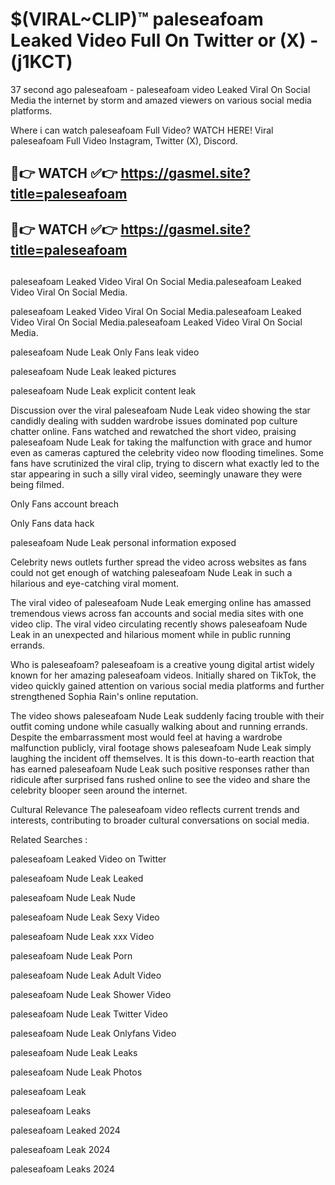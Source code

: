 # $(VIRAL~CLIP)™ paleseafoam Leaked Video Full On Twitter or (X) -(j1KCT)
37 second ago paleseafoam - paleseafoam video Leaked Viral On Social Media the internet by storm and amazed viewers on various social media platforms.

Where i can watch paleseafoam Full Video? WATCH HERE! Viral paleseafoam Full Video Instagram, Twitter (X), Discord.

## 🔴👉 WATCH ✅👉 https://gasmel.site?title=paleseafoam
## 🔴👉 WATCH ✅👉 https://gasmel.site?title=paleseafoam
##
paleseafoam Leaked Video Viral On Social Media.paleseafoam Leaked Video Viral On Social Media.

paleseafoam Leaked Video Viral On Social Media.paleseafoam Leaked Video Viral On Social Media.paleseafoam Leaked Video Viral On Social Media.

paleseafoam Nude Leak Only Fans leak video

paleseafoam Nude Leak leaked pictures

paleseafoam Nude Leak explicit content leak

Discussion over the viral paleseafoam Nude Leak video showing the star candidly dealing with sudden wardrobe issues dominated pop culture chatter online. Fans watched and rewatched the short video, praising paleseafoam Nude Leak for taking the malfunction with grace and humor even as cameras captured the celebrity video now flooding timelines. Some fans have scrutinized the viral clip, trying to discern what exactly led to the star appearing in such a silly viral video, seemingly unaware they were being filmed.


Only Fans account breach

Only Fans data hack

paleseafoam Nude Leak personal information exposed

Celebrity news outlets further spread the video across websites as fans could not get enough of watching paleseafoam Nude Leak in such a hilarious and eye-catching viral moment.


The viral video of paleseafoam Nude Leak emerging online has amassed tremendous views across fan accounts and social media sites with one video clip. The viral video circulating recently shows paleseafoam Nude Leak in an unexpected and hilarious moment while in public running errands.


Who is paleseafoam? paleseafoam is a creative young digital artist widely known for her amazing paleseafoam videos. Initially shared on TikTok, the video quickly gained attention on various social media platforms and further strengthened Sophia Rain's online reputation.

The video shows paleseafoam Nude Leak suddenly facing trouble with their outfit coming undone while casually walking about and running errands. Despite the embarrassment most would feel at having a wardrobe malfunction publicly, viral footage shows paleseafoam Nude Leak simply laughing the incident off themselves. It is this down-to-earth reaction that has earned paleseafoam Nude Leak such positive responses rather than ridicule after surprised fans rushed online to see the video and share the celebrity blooper seen around the internet.

Cultural Relevance The paleseafoam video reflects current trends and interests, contributing to broader cultural conversations on social media.

Related Searches :

paleseafoam Leaked Video on Twitter

paleseafoam Nude Leak Leaked

paleseafoam Nude Leak Nude

paleseafoam Nude Leak Sexy Video

paleseafoam Nude Leak xxx Video

paleseafoam Nude Leak Porn

paleseafoam Nude Leak Adult Video

paleseafoam Nude Leak Shower Video

paleseafoam Nude Leak Twitter Video

paleseafoam Nude Leak Onlyfans Video

paleseafoam Nude Leak Leaks

paleseafoam Nude Leak Photos

paleseafoam Leak

paleseafoam Leaks

paleseafoam Leaked 2024

paleseafoam Leak 2024

paleseafoam Leaks 2024
